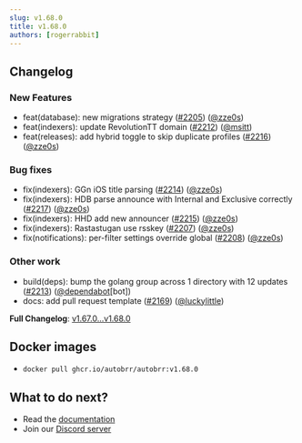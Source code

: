 ```yaml
---
slug: v1.68.0
title: v1.68.0
authors: [rogerrabbit]
---
```

## Changelog

### New Features

* feat(database): new migrations strategy ([#2205](https://github.com/autobrr/autobrr/pull/2205)) ([@zze0s](https://github.com/zze0s))
* feat(indexers): update RevolutionTT domain ([#2212](https://github.com/autobrr/autobrr/pull/2212)) ([@msitt](https://github.com/msitt))
* feat(releases): add hybrid toggle to skip duplicate profiles ([#2216](https://github.com/autobrr/autobrr/pull/2216)) ([@zze0s](https://github.com/zze0s))

### Bug fixes

* fix(indexers): GGn iOS title parsing ([#2214](https://github.com/autobrr/autobrr/pull/2214)) ([@zze0s](https://github.com/zze0s))
* fix(indexers): HDB parse announce with Internal and Exclusive correctly ([#2217](https://github.com/autobrr/autobrr/pull/2217)) ([@zze0s](https://github.com/zze0s))
* fix(indexers): HHD add new announcer ([#2215](https://github.com/autobrr/autobrr/pull/2215)) ([@zze0s](https://github.com/zze0s))
* fix(indexers): Rastastugan use rsskey ([#2207](https://github.com/autobrr/autobrr/pull/2207)) ([@zze0s](https://github.com/zze0s))
* fix(notifications): per-filter settings override global ([#2208](https://github.com/autobrr/autobrr/pull/2208)) ([@zze0s](https://github.com/zze0s))

### Other work

* build(deps): bump the golang group across 1 directory with 12 updates ([#2213](https://github.com/autobrr/autobrr/pull/2213)) ([@dependabot](https://github.com/dependabot)[bot])
* docs: add pull request template ([#2169](https://github.com/autobrr/autobrr/pull/2169)) ([@luckylittle](https://github.com/luckylittle))

**Full Changelog**: [v1.67.0...v1.68.0](https://github.com/autobrr/autobrr/compare/v1.67.0...v1.68.0)

## Docker images

* `docker pull ghcr.io/autobrr/autobrr:v1.68.0`

## What to do next?

* Read the [documentation](https://autobrr.com)
* Join our [Discord server](https://discord.autobrr.com)
